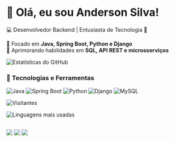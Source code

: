 # 👋 Olá, eu sou Anderson Silva!
💻 Desenvolvedor Backend | Entusiasta de Tecnologia 🚀

🔹 Focado em **Java, Spring Boot, Python e Django**  
🔹 Aprimorando habilidades em **SQL, API REST e microsserviços**  



![Estatísticas do GitHub](https://github-readme-stats.vercel.app/api?username=seu-usuario&show_icons=true&theme=dark)

### 🚀 Tecnologias e Ferramentas  
![Java](https://img.shields.io/badge/Java-ED8B00?style=for-the-badge&logo=java&logoColor=white)
![Spring Boot](https://img.shields.io/badge/Spring%20Boot-6DB33F?style=for-the-badge&logo=spring-boot&logoColor=white)
![Python](https://img.shields.io/badge/Python-3776AB?style=for-the-badge&logo=python&logoColor=white)
![Django](https://img.shields.io/badge/Django-092E20?style=for-the-badge&logo=django&logoColor=white)
![MySQL](https://img.shields.io/badge/MySQL-4479A1?style=for-the-badge&logo=mysql&logoColor=white)


![Visitantes](https://komarev.com/ghpvc/?username=seu-usuario&color=green)


![Linguagens mais usadas](https://github-readme-stats.vercel.app/api/top-langs/?username=seu-usuario&layout=compact&theme=dark)
##


<div> 
  <a href="https://www.instagram.com/arthureris/profilecard/?igsh=Y2N2dGljbnhqcTBr" target="_blank"><img src="https://img.shields.io/badge/-Instagram-%23E4405F?style=for-the-badge&logo=instagram&logoColor=white" target="_blank"></a>
  <a href = "mailto:ContatoAndersonSilvaDev01@gmail.com"><img src="https://img.shields.io/badge/-Gmail-%23333?style=for-the-badge&logo=gmail&logoColor=white" target="_blank"></a>
  <a href="https://www.linkedin.com/in/anderson-silva-15b340323/" target="_blank"><img src="https://img.shields.io/badge/-LinkedIn-%230077B5?style=for-the-badge&logo=linkedin&logoColor=white" target="_blank"></a> 
  
</div>

